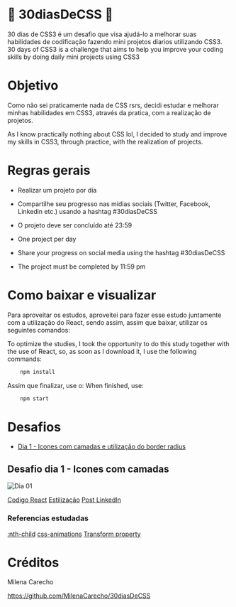 
# 🚀 30diasDeCSS 🚀

 30 dias de CSS3 é um desafio que visa ajudá-lo a melhorar suas habilidades de codificação fazendo mini projetos diarios utilizando CSS3.
 30 days of CSS3 is a challenge that aims to help you improve your coding skills by doing daily mini projects using CSS3

# Objetivo
 
 Como não sei praticamente nada de CSS rsrs, decidi estudar e melhorar minhas habilidades em CSS3, através da pratica, com a realização de projetos.

 
As I know practically nothing about CSS lol, I decided to study and improve my skills in CSS3, through practice, with the realization of projects.


# Regras gerais

* Realizar um projeto por dia
* Compartilhe seu progresso nas mídias sociais (Twitter, Facebook, Linkedin etc.) usando a hashtag #30diasDeCSS
* O projeto deve ser concluído até 23:59

* One project per day
* Share your progress on social media using the hashtag #30diasDeCSS
* The project must be completed by 11:59 pm


# Como baixar e visualizar

Para aproveitar os estudos, aproveitei para fazer esse estudo juntamente com a utilização do React, sendo assim, assim que baixar, utilizar os seguintes comandos: 

To optimize the studies, I took the opportunity to do this study together with the use of React, so, as soon as I download it, I use the following commands:

```javascript
    npm install
```

Assim que finalizar, use o:
When finished, use:


```javascript
    npm start
```

# Desafios

* [Dia 1 - Icones com camadas e utilização do border radius](#dia01)


## Desafio dia 1 - Icones com camadas <a name="dia01"></a>
![Dia 01](src/pages/dia01/dia01.gif)

[Codigo React](https://github.com/ravelmello/30DiasCSS/blob/master/desafios/src/pages/dia01/index.js)
[Estilização](https://github.com/ravelmello/30DiasCSS/blob/master/desafios/src/pages/dia01/styles.css)
[Post LinkedIn](https://www.linkedin.com/posts/ravel-mello_30diasdecss-css-html-activity-6706731197453635584-OCyC)

### Referencias estudadas
[:nth-child](https://developer.mozilla.org/pt-BR/docs/Web/CSS/:nth-child)
[css-animations](https://www.w3schools.com/css/css3_animations.asp)
[Transform property](https://developer.mozilla.org/pt-BR/docs/Web/CSS/transform)

# Créditos
Milena Carecho

https://github.com/MilenaCarecho/30diasDeCSS
